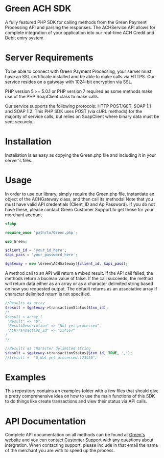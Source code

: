 # Green ACH SDK
A fully featured PHP SDK for calling methods from the Green Payment Processing API and parsing the responses. The ACHService API allows for complete integration of your application into our real-time ACH Credit and Debit entry system. 

# Server Requirements
To be able to connect with Green Payment Processing, your server must have an SSL certificate installed and be able to make calls via HTTPS. Our service resides on a gatweay with 1024-bit encryption via SSL.

PHP version 5 >= 5.0.1 or PHP version 7 required as some methods make use of the PHP SoapClient class to make calls.

Our service supports the following protocols: HTTP POST/GET, SOAP 1.1 and SOAP 1.2. This PHP SDK uses POST (via cURL methods) for the majority of service calls, but relies on SoapClient where binary data must be sent securely.

# Installation
Installation is as easy as copying the Green.php file and including it in your server's files.

# Usage
In order to use our library, simply require the Green.php file, instantiate an object of the ACHGateway class, and then call its methods! Note that you must have valid API credentials (Client_ID and ApiPassword). If you do not have these, please contact Green Customer Support to get those for your merchant account
```php
<?php 

require_once 'path/to/Green.php';

use Green;

$client_id = 'your_id_here';
$api_pass = 'your_password_here';

$gateway = new \Green\ACHGateway($client_id, $api_pass); 
```
A method call to an API will return a mixed result. If the API call failed, the methods return a boolean value of false. If the call succeeds, the method will return data either as an array or as a character delimited string based on how you requested output. The default returns as an associative array if character delimited return is not specified.
```php
//Results as array
$result = $gateway->transactionStatus($txn_id); 
/* 
$result = array (
 "Result" => "0",
 "ResultDescription" => "Not yet processed",
 "ACHTransaction_ID" => "234567"
)
*/

//Results as character delimited string
$result = $gateway->transactionStatus($txn_id, TRUE, ',');
//$result =  "0,Not yet processed,123456";
```
# Examples
This repository contains an examples folder with a few files that should give a pretty comprehensive idea on how to use the main functions of this SDK to do things like create transactions and view their status via API calls.

# API Documentation
Complete API documentation on all methods can be found at [Green's website](http://www.green.money/api) and you can contact [Customer Support](http://www.green.money/contact) with any questions about integration. When contacting support, please include in that email the name of the merchant you are with to speed up the process.
